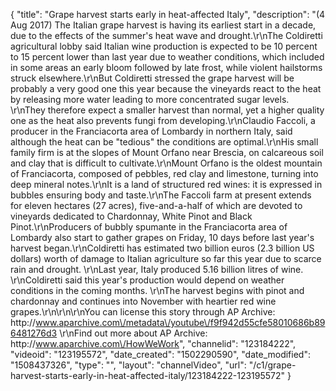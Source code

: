 {
    "title": "Grape harvest starts early in heat-affected Italy",
    "description": "(4 Aug 2017) The Italian grape harvest is having its earliest start in a decade, due to the effects of the summer's heat wave and drought.\r\nThe Coldiretti agricultural lobby said Italian wine production is expected to be 10 percent to 15 percent lower than last year due to weather conditions, which included in some areas an early bloom followed by late frost, while violent hailstorms struck elsewhere.\r\nBut Coldiretti stressed the grape harvest will be probably a very good one this year because the vineyards react to the heat by releasing more water leading to more concentrated sugar levels. \r\nThey therefore expect a smaller harvest than normal, yet a higher quality one as the heat also prevents fungi from developing.\r\nClaudio Faccoli, a producer in the Franciacorta area of Lombardy in northern Italy, said although the heat can be \"tedious\" the conditions are optimal.\r\nHis small family firm is at the slopes of Mount Orfano near Brescia, on calcareous soil and clay that is difficult to cultivate.\r\nMount Orfano is the oldest mountain of Franciacorta, composed of pebbles, red clay and limestone, turning into deep mineral notes.\r\nIt is a land of structured red wines: it is expressed in bubbles ensuring body and taste.\r\nThe Faccoli farm at present extends for eleven hectares (27 acres), five-and-a-half of which are devoted to vineyards dedicated to Chardonnay, White Pinot and Black Pinot.\r\nProducers of bubbly spumante in the Franciacorta area of Lombardy also start to gather grapes on Friday, 10 days before last year's harvest began.\r\nColdiretti has estimated two billion euros (2.3 billion US dollars) worth of damage to Italian agriculture so far this year due to scarce rain and drought. \r\nLast year, Italy produced 5.16 billion litres of wine. \r\nColdiretti said this year's production would depend on weather conditions in the coming months. \r\nThe harvest begins with pinot and chardonnay and continues into November with heartier red wine grapes.\r\n\r\n\r\nYou can license this story through AP Archive: http:\/\/www.aparchive.com\/metadata\/youtube\/f9f942d55cfe58010686b896481276d3 \r\nFind out more about AP Archive: http:\/\/www.aparchive.com\/HowWeWork",
    "channelid": "123184222",
    "videoid": "123195572",
    "date_created": "1502290590",
    "date_modified": "1508437326",
    "type": "",
    "layout": "channelVideo",
    "url": "\/c1\/grape-harvest-starts-early-in-heat-affected-italy\/123184222-123195572"
}